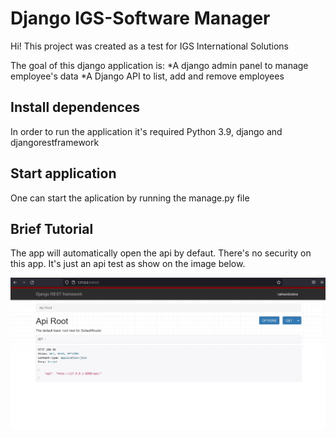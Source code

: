 # Django IGS-Software Manager 

 Hi! This project was created as a test for IGS International Solutions
 
 The goal of this django application is:
 *A django admin panel to manage employee's data
 *A Django API to list, add and remove employees

 ## Install dependences

 In order to run the application it's required Python 3.9, django and djangorestframework
 
 ## Start application

 One can start the aplication by running the manage.py file

 ## Brief Tutorial

 The app will automatically open the api by defaut. There's no security on this app. It's just an api test as show on the image below.

 ![alt text](readme_img/home_api.jpg)

